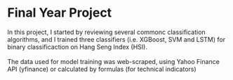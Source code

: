 # Final Year Project 
In this project, I started by reviewing several commonc classification algorithms, and I trained three classifiers (i.e. XGBoost, SVM and LSTM) for binary classificaction on Hang Seng Index (HSI). 
<br> 
<br> The data used for model training was web-scraped, using Yahoo Finance API (yfinance) or calculated by formulas (for technical indicators) 
